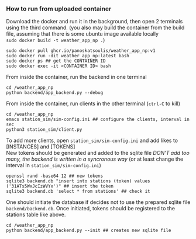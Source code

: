 ### How to run from uploaded container

Download the docker and run it in the background, then open 2 terminals using the third command.
(you also may build the container from the build file, assuming that there is some ubuntu image available locally
<br>`sudo docker build -t weather_app_np .`)
```
sudo docker pull ghcr.io/panoskatsoulis/weather_app_np:v1
sudo docker run -dit weather_app_np:latest bash
sudo docker ps ## get the CONTAINER ID
sudo docker exec -it <CONTAINER ID> bash
```

From inside the container, run the backend in one terminal
```
cd /weather_app_np
python backend/app_backend.py --debug
```

From inside the container, run clients in the other terminal (`ctrl-C` to kill)
```
cd /weather_app_np
emacs station_sim/sim-config.ini ## configure the clients, interval in sec
python3 station_sim/client.py
```

To add more clients, open `station_sim/sim-config.ini` and add likes to [INSTANCES] and [TOKENS]<br>
New tokens should be generated and added to the sqlite file
*DON'T add too many, the backend is written in a syncronous way* (or at least change the interval in `station_sim/sim-config.ini`)
```
openssl rand -base64 12 ## new tokens
sqlite3 backend.db "insert into stations (token) values ('31ATs5WxJcIzWVYx')" ## insert the token
sqlite3 backend.db 'select * from stations' ## check it
```

One should initiate the database if decides not to use the prepared sqlite file `backend/backend.db`. Once initiated, tokens should be registered to the stations table like above.
```
cd /weather_app_np
python backend/app_backend.py --init ## creates new sqlite file
```
